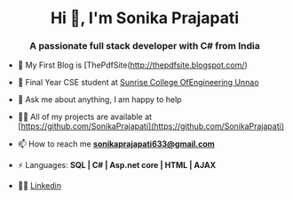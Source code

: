 <h1 align="center">Hi 👋, I'm Sonika Prajapati</h1> 
<h3 align="center">A passionate full stack developer  with C# from India</h3>
</p>


- 🌱 My First Blog is [ThePdfSite(http://thepdfsite.blogspot.com/)

- :school: Final Year CSE student at [Sunrise College OfEngineering Unnao](https://www.linkedin.com/in/sonika-prajapati-37307a236) 

<!-- - 🔭 I’m currently working on  **Web Application Development** -->


<!-- - 🤔 I’m looking for help with Data Structures and Algorithms 😭 -->

- 💬 Ask me about anything, I am happy to help
- 👨‍💻 All of my projects are available at [https://github.com/SonikaPrajapati](https://github.com/SonikaPrajapati)


- 📫 How to reach me **sonikaprajapati633@gmail.com**

- ⚡ Languages:  **SQL | C# | Asp.net core | HTML | AJAX**

- 👨‍💼 <a href="https://www.linkedin.com/in/sonika-prajapati-631686302/" target="_blank" rel="nofollow">Linkedin</a>



 



